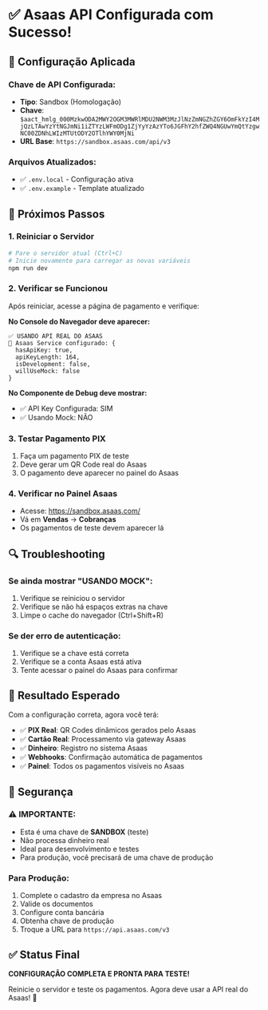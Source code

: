 # ✅ Asaas API Configurada com Sucesso!

## 🔧 Configuração Aplicada

### Chave de API Configurada:
- **Tipo**: Sandbox (Homologação)
- **Chave**: `$aact_hmlg_000MzkwODA2MWY2OGM3MWRlMDU2NWM3MzJlNzZmNGZhZGY6OmFkYzI4MjQzLTAwYzYtNGJmNi1iZTYzLWFmODg1ZjYyYzAzYTo6JGFhY2hfZWQ4NGUwYmQtYzgwNC00ZDNhLWIzMTUtODY2OTlhYWY0MjNi`
- **URL Base**: `https://sandbox.asaas.com/api/v3`

### Arquivos Atualizados:
- ✅ `.env.local` - Configuração ativa
- ✅ `.env.example` - Template atualizado

## 🚀 Próximos Passos

### 1. Reiniciar o Servidor
```bash
# Pare o servidor atual (Ctrl+C)
# Inicie novamente para carregar as novas variáveis
npm run dev
```

### 2. Verificar se Funcionou
Após reiniciar, acesse a página de pagamento e verifique:

**No Console do Navegador deve aparecer:**
```
✅ USANDO API REAL DO ASAAS
🔧 Asaas Service configurado: {
  hasApiKey: true,
  apiKeyLength: 164,
  isDevelopment: false,
  willUseMock: false
}
```

**No Componente de Debug deve mostrar:**
- ✅ API Key Configurada: SIM
- ✅ Usando Mock: NÃO

### 3. Testar Pagamento PIX
1. Faça um pagamento PIX de teste
2. Deve gerar um QR Code real do Asaas
3. O pagamento deve aparecer no painel do Asaas

### 4. Verificar no Painel Asaas
- Acesse: https://sandbox.asaas.com/
- Vá em **Vendas** → **Cobranças**
- Os pagamentos de teste devem aparecer lá

## 🔍 Troubleshooting

### Se ainda mostrar "USANDO MOCK":
1. Verifique se reiniciou o servidor
2. Verifique se não há espaços extras na chave
3. Limpe o cache do navegador (Ctrl+Shift+R)

### Se der erro de autenticação:
1. Verifique se a chave está correta
2. Verifique se a conta Asaas está ativa
3. Tente acessar o painel do Asaas para confirmar

## 🎯 Resultado Esperado

Com a configuração correta, agora você terá:

- ✅ **PIX Real**: QR Codes dinâmicos gerados pelo Asaas
- ✅ **Cartão Real**: Processamento via gateway Asaas
- ✅ **Dinheiro**: Registro no sistema Asaas
- ✅ **Webhooks**: Confirmação automática de pagamentos
- ✅ **Painel**: Todos os pagamentos visíveis no Asaas

## 🔐 Segurança

### ⚠️ IMPORTANTE:
- Esta é uma chave de **SANDBOX** (teste)
- Não processa dinheiro real
- Ideal para desenvolvimento e testes
- Para produção, você precisará de uma chave de produção

### Para Produção:
1. Complete o cadastro da empresa no Asaas
2. Valide os documentos
3. Configure conta bancária
4. Obtenha chave de produção
5. Troque a URL para `https://api.asaas.com/v3`

## ✅ Status Final

**CONFIGURAÇÃO COMPLETA E PRONTA PARA TESTE!**

Reinicie o servidor e teste os pagamentos. Agora deve usar a API real do Asaas! 🚀